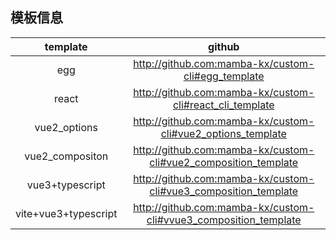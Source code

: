 ## 模板信息

|    template     |                             github                              |
| :-------------: | :-------------------------------------------------------------: |
|       egg       |       http://github.com:mamba-kx/custom-cli#egg_template        |
|      react      |    http://github.com:mamba-kx/custom-cli#react_cli_template     |
|  vue2_options   |   http://github.com:mamba-kx/custom-cli#vue2_options_template   |
| vue2_compositon | http://github.com:mamba-kx/custom-cli#vue2_composition_template |
|     vue3+typescript      | http://github.com:mamba-kx/custom-cli#vue3_composition_template |
|     vite+vue3+typescript      | http://github.com:mamba-kx/custom-cli#vvue3_composition_template |
